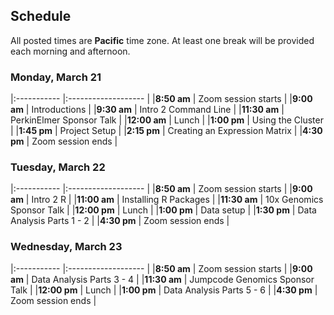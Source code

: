 ## Schedule

All posted times are **Pacific** time zone. At least one break will be provided each morning and afternoon.

### Monday, March 21

|:----------- |:------------------- |
|**8:50 am**  | Zoom session starts |
|**9:00 am**  | Introductions |
|**9:30 am**  | Intro 2 Command Line |
|**11:30 am**  | PerkinElmer Sponsor Talk |
|**12:00 am**  | Lunch |
|**1:00 pm**  | Using the Cluster |
|**1:45 pm**  | Project Setup |
|**2:15 pm**  | Creating an Expression Matrix |
|**4:30 pm** | Zoom session ends |

### Tuesday, March 22

|:----------- |:------------------- |
|**8:50 am**  | Zoom session starts |
|**9:00 am**  | Intro 2 R |
|**11:00 am**  | Installing R Packages |
|**11:30 am**  | 10x Genomics Sponsor Talk |
|**12:00 pm**  | Lunch |
|**1:00 pm**  | Data setup |
|**1:30 pm**   | Data Analysis Parts 1 - 2  |
|**4:30 pm** | Zoom session ends |

### Wednesday, March 23

|:----------- |:------------------- |
|**8:50 am**  | Zoom session starts |
|**9:00 am**   | Data Analysis Parts 3 - 4  |
|**11:30 am**  | Jumpcode Genomics Sponsor Talk |
|**12:00 pm**  | Lunch |
|**1:00 pm**   | Data Analysis Parts 5 - 6  |
|**4:30 pm** | Zoom session ends |
